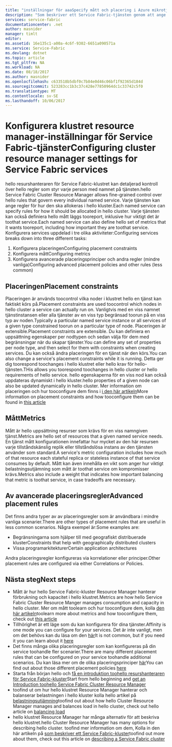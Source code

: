 ```yaml
---
title: "inställningar för aaaSpecify mått och placering i Azure mikrotjänster | Microsoft Docs"
description: "Som beskriver ett Service Fabric-tjänsten genom att ange mått, placeringen och andra placeringsprinciper."
services: service-fabric
documentationcenter: .net
author: masnider
manager: timlt
editor: 
ms.assetid: 16e135c1-a00a-4c6f-9302-6651a090571a
ms.service: Service-Fabric
ms.devlang: dotnet
ms.topic: article
ms.tgt_pltfrm: NA
ms.workload: NA
ms.date: 08/18/2017
ms.author: masnider
ms.openlocfilehash: c633518b5dbf0c7b84e0d46c06bf1f92365d184d
ms.sourcegitcommit: 523283cc1b3c37c428e77850964dc1c33742c5f0
ms.translationtype: MT
ms.contentlocale: sv-SE
ms.lasthandoff: 10/06/2017
---
```

# <a name="configuring-cluster-resource-manager-settings-for-service-fabric-services"></a><span data-ttu-id="ca65a-103">Konfigurera klustret resource manager-inställningar för Service Fabric-tjänster</span><span class="sxs-lookup"><span data-stu-id="ca65a-103">Configuring cluster resource manager settings for Service Fabric services</span></span>
<span data-ttu-id="ca65a-104">hello resurshanteraren för Service Fabric-klustret kan detaljerad kontroll över hello regler som styr varje person med namnet på tjänsten.</span><span class="sxs-lookup"><span data-stu-id="ca65a-104">hello Service Fabric Cluster Resource Manager allows fine-grained control over hello rules that govern every individual named service.</span></span> <span data-ttu-id="ca65a-105">Varje tjänsten kan ange regler för hur den ska allokeras i hello kluster.</span><span class="sxs-lookup"><span data-stu-id="ca65a-105">Each named service can specify rules for how it should be allocated in hello cluster.</span></span> <span data-ttu-id="ca65a-106">Varje tjänsten kan också definiera hello mått läggs tooreport, inklusive hur viktigt det är toothat service.</span><span class="sxs-lookup"><span data-stu-id="ca65a-106">Each named service can also define hello set of metrics that it wants tooreport, including how important they are toothat service.</span></span> <span data-ttu-id="ca65a-107">Konfigurera services uppdelad i tre olika aktiviteter:</span><span class="sxs-lookup"><span data-stu-id="ca65a-107">Configuring services breaks down into three different tasks:</span></span>

1. <span data-ttu-id="ca65a-108">Konfigurera placeringen</span><span class="sxs-lookup"><span data-stu-id="ca65a-108">Configuring placement constraints</span></span>
2. <span data-ttu-id="ca65a-109">Konfigurera mått</span><span class="sxs-lookup"><span data-stu-id="ca65a-109">Configuring metrics</span></span>
3. <span data-ttu-id="ca65a-110">Konfigurera avancerade placeringsprinciper och andra regler (mindre vanliga)</span><span class="sxs-lookup"><span data-stu-id="ca65a-110">Configuring advanced placement policies and other rules (less common)</span></span>

## <a name="placement-constraints"></a><span data-ttu-id="ca65a-111">Placeringen</span><span class="sxs-lookup"><span data-stu-id="ca65a-111">Placement constraints</span></span>
<span data-ttu-id="ca65a-112">Placeringen är används toocontrol vilka noder i klustret hello en tjänst kan faktiskt körs på.</span><span class="sxs-lookup"><span data-stu-id="ca65a-112">Placement constraints are used toocontrol which nodes in hello cluster a service can actually run on.</span></span> <span data-ttu-id="ca65a-113">Vanligtvis med en viss namnet tjänstinstansen eller alla tjänster av en viss typ begränsad toorun på en viss typ av noden.</span><span class="sxs-lookup"><span data-stu-id="ca65a-113">Typically a particular named service instance or all services of a given type constrained toorun on a particular type of node.</span></span> <span data-ttu-id="ca65a-114">Placeringen är extensible.</span><span class="sxs-lookup"><span data-stu-id="ca65a-114">Placement constraints are extensible.</span></span> <span data-ttu-id="ca65a-115">Du kan definiera en uppsättning egenskaper per nodtypen och sedan välja för dem med begränsningar när du skapar tjänster.</span><span class="sxs-lookup"><span data-stu-id="ca65a-115">You can define any set of properties per  node type, and then select for them with constraints when creating services.</span></span> <span data-ttu-id="ca65a-116">Du kan också ändra placeringen för en tjänst när den körs.</span><span class="sxs-lookup"><span data-stu-id="ca65a-116">You can also change a service's placement constraints while it is running.</span></span> <span data-ttu-id="ca65a-117">Detta ger dig toorespond toochanges i hello klustret eller hello krav för hello-tjänsten.</span><span class="sxs-lookup"><span data-stu-id="ca65a-117">THis allows you toorespond toochanges in hello cluster or hello requirements of hello service.</span></span> <span data-ttu-id="ca65a-118">hello egenskaperna för en viss nod kan också uppdateras dynamiskt i hello kluster.</span><span class="sxs-lookup"><span data-stu-id="ca65a-118">hello properties of a given node can also be updated dynamically in hello cluster.</span></span> <span data-ttu-id="ca65a-119">Mer information om placeringen och hur tooconfigure dem finns i [i den här artikeln](service-fabric-cluster-resource-manager-cluster-description.md#node-properties-and-placement-constraints)</span><span class="sxs-lookup"><span data-stu-id="ca65a-119">More information on placement constraints and how tooconfigure them can be found in [this article](service-fabric-cluster-resource-manager-cluster-description.md#node-properties-and-placement-constraints)</span></span>

## <a name="metrics"></a><span data-ttu-id="ca65a-120">Mått</span><span class="sxs-lookup"><span data-stu-id="ca65a-120">Metrics</span></span>
<span data-ttu-id="ca65a-121">Mått är hello uppsättning resurser som krävs för en viss namngiven tjänst.</span><span class="sxs-lookup"><span data-stu-id="ca65a-121">Metrics are hello set of resources that a given named service needs.</span></span> <span data-ttu-id="ca65a-122">En tjänst mått konfigurationen innefattar hur mycket av den här resursen varje tillståndskänslig replik eller tillståndslösa instans av den tjänsten använder som standard.</span><span class="sxs-lookup"><span data-stu-id="ca65a-122">A service's metric configuration includes how much of that resource each stateful replica or stateless instance of that service consumes by default.</span></span> <span data-ttu-id="ca65a-123">Mått kan även innehålla en vikt som anger hur viktigt belastningsutjämning som mått är toothat service om kompromisser krävs.</span><span class="sxs-lookup"><span data-stu-id="ca65a-123">Metrics also include a weight that indicates how important balancing that metric is toothat service, in case tradeoffs are necessary.</span></span>

## <a name="advanced-placement-rules"></a><span data-ttu-id="ca65a-124">Av avancerade placeringsregler</span><span class="sxs-lookup"><span data-stu-id="ca65a-124">Advanced placement rules</span></span>
<span data-ttu-id="ca65a-125">Det finns andra typer av av placeringsregler som är användbara i mindre vanliga scenarier.</span><span class="sxs-lookup"><span data-stu-id="ca65a-125">There are other types of placement rules that are useful in less common scenarios.</span></span> <span data-ttu-id="ca65a-126">Några exempel är:</span><span class="sxs-lookup"><span data-stu-id="ca65a-126">Some examples are:</span></span>
- <span data-ttu-id="ca65a-127">Begränsningarna som hjälper till med geografiskt distribuerade kluster</span><span class="sxs-lookup"><span data-stu-id="ca65a-127">Constraints that help with geographically distributed clusters</span></span>
- <span data-ttu-id="ca65a-128">Vissa programarkitekturer</span><span class="sxs-lookup"><span data-stu-id="ca65a-128">Certain application architectures</span></span>

<span data-ttu-id="ca65a-129">Andra placeringsregler konfigureras via korrelationer eller principer.</span><span class="sxs-lookup"><span data-stu-id="ca65a-129">Other placement rules are configured via either Correlations or Policies.</span></span>

## <a name="next-steps"></a><span data-ttu-id="ca65a-130">Nästa steg</span><span class="sxs-lookup"><span data-stu-id="ca65a-130">Next steps</span></span>
- <span data-ttu-id="ca65a-131">Mått är hur hello Service Fabric-kluster Resource Manager hanterar förbrukning och kapacitet i hello klustret.</span><span class="sxs-lookup"><span data-stu-id="ca65a-131">Metrics are how hello Service Fabric Cluster Resource Manger manages consumption and capacity in hello cluster.</span></span> <span data-ttu-id="ca65a-132">Mer om mått toolearn och hur tooconfigure dem, kolla [den här artikeln](service-fabric-cluster-resource-manager-metrics.md)</span><span class="sxs-lookup"><span data-stu-id="ca65a-132">toolearn more about metrics and how tooconfigure them, check out [this article](service-fabric-cluster-resource-manager-metrics.md)</span></span>
- <span data-ttu-id="ca65a-133">Tillhörighet är ett läge som du kan konfigurera för dina tjänster.</span><span class="sxs-lookup"><span data-stu-id="ca65a-133">Affinity is one mode you can configure for your services.</span></span> <span data-ttu-id="ca65a-134">Det är inte vanligt, men om det behövs kan du läsa om den [här](service-fabric-cluster-resource-manager-advanced-placement-rules-affinity.md)</span><span class="sxs-lookup"><span data-stu-id="ca65a-134">It is not common, but if you need it you can learn about it [here](service-fabric-cluster-resource-manager-advanced-placement-rules-affinity.md)</span></span>
- <span data-ttu-id="ca65a-135">Det finns många olika placeringsregler som kan konfigureras på din service toohandle fler scenarier.</span><span class="sxs-lookup"><span data-stu-id="ca65a-135">There are many different placement rules that can be configured on your service toohandle additional scenarios.</span></span> <span data-ttu-id="ca65a-136">Du kan läsa mer om de olika placeringsprinciper [här](service-fabric-cluster-resource-manager-advanced-placement-rules-placement-policies.md)</span><span class="sxs-lookup"><span data-stu-id="ca65a-136">You can find out about those different placement policies [here](service-fabric-cluster-resource-manager-advanced-placement-rules-placement-policies.md)</span></span>
- <span data-ttu-id="ca65a-137">Starta från början hello och [få en introduktion toohello resurshanteraren för Service Fabric-kluster](service-fabric-cluster-resource-manager-introduction.md)</span><span class="sxs-lookup"><span data-stu-id="ca65a-137">Start from hello beginning and [get an Introduction toohello Service Fabric Cluster Resource Manager](service-fabric-cluster-resource-manager-introduction.md)</span></span>
- <span data-ttu-id="ca65a-138">toofind ut om hur hello klustret Resource Manager hanterar och balanserar belastningen i hello kluster kolla hello artikel på [belastningsutjämning](service-fabric-cluster-resource-manager-balancing.md)</span><span class="sxs-lookup"><span data-stu-id="ca65a-138">toofind out about how hello Cluster Resource Manager manages and balances load in hello cluster, check out hello article on [balancing load](service-fabric-cluster-resource-manager-balancing.md)</span></span>
- <span data-ttu-id="ca65a-139">hello klustret Resource Manager har många alternativ för att beskriva hello klustret.</span><span class="sxs-lookup"><span data-stu-id="ca65a-139">hello Cluster Resource Manager has many options for describing hello cluster.</span></span> <span data-ttu-id="ca65a-140">toofind mer information om dem, Kolla in den här artikeln på [som beskriver ett Service Fabric-kluster](service-fabric-cluster-resource-manager-cluster-description.md)</span><span class="sxs-lookup"><span data-stu-id="ca65a-140">toofind out more about them, check out this article on [describing a Service Fabric cluster](service-fabric-cluster-resource-manager-cluster-description.md)</span></span>
